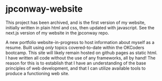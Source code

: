 # jpconway-website

This project has been archived, and is the first version of my website, initially written in plain html and css, then updated with javascript.
See the next.js version of my website in the jpconway repo.

A new portfolio website-in-progress to host information about myself as a resume.
Built using _only_ topics covered-to-date within the OKCoders bootcamp.
This site will likely remain hosted on github pages as static html. 
I have written all code without the use of any frameworks, all by hand! The reason for this is to establish that I have an understanding of the base principles of web development, and that I can utilize available tools to produce a functioning web site.
